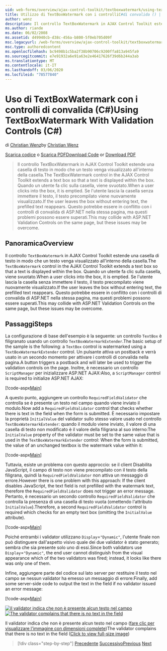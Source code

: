 ```yaml
---
uid: web-forms/overview/ajax-control-toolkit/textboxwatermark/using-textboxwatermark-with-validation-controls-cs
title: Utilizzo di TextBoxWatermark con i controlliC#di convalida () | Microsoft Docs
author: wenz
description: Il controllo TextBoxWatermark in AJAX Control Toolkit estende una casella di testo in modo che un testo venga visualizzato all'interno della casella. Quando un utente fa clic sulla casella, i...
ms.author: riande
ms.date: 06/02/2008
ms.assetid: d49940cb-d38c-456a-b800-5f0eb705d09f
msc.legacyurl: /web-forms/overview/ajax-control-toolkit/textboxwatermark/using-textboxwatermark-with-validation-controls-cs
msc.type: authoredcontent
ms.openlocfilehash: bc9498b1c5ba2f38b90706c9200ffa813a945fa9
ms.sourcegitcommit: e7e91932a6e91a63e2e46417626f39d6b244a3ab
ms.translationtype: MT
ms.contentlocale: it-IT
ms.lasthandoff: 03/06/2020
ms.locfileid: "78577840"
---
```

# <a name="using-textboxwatermark-with-validation-controls-c"></a><span data-ttu-id="fa5f8-104">Uso di TextBoxWatermark con i controlli di convalida (C#)</span><span class="sxs-lookup"><span data-stu-id="fa5f8-104">Using TextBoxWatermark With Validation Controls (C#)</span></span>

<span data-ttu-id="fa5f8-105">di [Christian Wenz](https://github.com/wenz)</span><span class="sxs-lookup"><span data-stu-id="fa5f8-105">by [Christian Wenz](https://github.com/wenz)</span></span>

<span data-ttu-id="fa5f8-106">[Scarica codice](https://download.microsoft.com/download/9/3/f/93f8daea-bebd-4821-833b-95205389c7d0/TextBoxWatermark2.cs.zip) o [Scarica PDF](https://download.microsoft.com/download/b/6/a/b6ae89ee-df69-4c87-9bfb-ad1eb2b23373/textboxwatermark2CS.pdf)</span><span class="sxs-lookup"><span data-stu-id="fa5f8-106">[Download Code](https://download.microsoft.com/download/9/3/f/93f8daea-bebd-4821-833b-95205389c7d0/TextBoxWatermark2.cs.zip) or [Download PDF](https://download.microsoft.com/download/b/6/a/b6ae89ee-df69-4c87-9bfb-ad1eb2b23373/textboxwatermark2CS.pdf)</span></span>

> <span data-ttu-id="fa5f8-107">Il controllo TextBoxWatermark in AJAX Control Toolkit estende una casella di testo in modo che un testo venga visualizzato all'interno della casella.</span><span class="sxs-lookup"><span data-stu-id="fa5f8-107">The TextBoxWatermark control in the AJAX Control Toolkit extends a text box so that a text is displayed within the box.</span></span> <span data-ttu-id="fa5f8-108">Quando un utente fa clic sulla casella, viene svuotato.</span><span class="sxs-lookup"><span data-stu-id="fa5f8-108">When a user clicks into the box, it is emptied.</span></span> <span data-ttu-id="fa5f8-109">Se l'utente lascia la casella senza immettere il testo, il testo precompilato viene nuovamente visualizzato.</span><span class="sxs-lookup"><span data-stu-id="fa5f8-109">If the user leaves the box without entering text, the prefilled text reappears.</span></span> <span data-ttu-id="fa5f8-110">Questo potrebbe essere in conflitto con i controlli di convalida di ASP.NET nella stessa pagina, ma questi problemi possono essere superati.</span><span class="sxs-lookup"><span data-stu-id="fa5f8-110">This may collide with ASP.NET Validation Controls on the same page, but these issues may be overcome.</span></span>

## <a name="overview"></a><span data-ttu-id="fa5f8-111">Panoramica</span><span class="sxs-lookup"><span data-stu-id="fa5f8-111">Overview</span></span>

<span data-ttu-id="fa5f8-112">Il controllo `TextBoxWatermark` in AJAX Control Toolkit estende una casella di testo in modo che un testo venga visualizzato all'interno della casella.</span><span class="sxs-lookup"><span data-stu-id="fa5f8-112">The `TextBoxWatermark` control in the AJAX Control Toolkit extends a text box so that a text is displayed within the box.</span></span> <span data-ttu-id="fa5f8-113">Quando un utente fa clic sulla casella, viene svuotato.</span><span class="sxs-lookup"><span data-stu-id="fa5f8-113">When a user clicks into the box, it is emptied.</span></span> <span data-ttu-id="fa5f8-114">Se l'utente lascia la casella senza immettere il testo, il testo precompilato viene nuovamente visualizzato.</span><span class="sxs-lookup"><span data-stu-id="fa5f8-114">If the user leaves the box without entering text, the prefilled text reappears.</span></span> <span data-ttu-id="fa5f8-115">Questo potrebbe essere in conflitto con i controlli di convalida di ASP.NET nella stessa pagina, ma questi problemi possono essere superati.</span><span class="sxs-lookup"><span data-stu-id="fa5f8-115">This may collide with ASP.NET Validation Controls on the same page, but these issues may be overcome.</span></span>

## <a name="steps"></a><span data-ttu-id="fa5f8-116">Passaggi</span><span class="sxs-lookup"><span data-stu-id="fa5f8-116">Steps</span></span>

<span data-ttu-id="fa5f8-117">La configurazione di base dell'esempio è la seguente: un controllo `TextBox` è filigranato usando un controllo `TextBoxWatermarkExtender`.</span><span class="sxs-lookup"><span data-stu-id="fa5f8-117">The basic setup of the sample is the following: a `TextBox` control is watermarked using a `TextBoxWatermarkExtender` control.</span></span> <span data-ttu-id="fa5f8-118">Un pulsante attiva un postback e verrà usato in un secondo momento per attivare i controlli di convalida nella pagina.</span><span class="sxs-lookup"><span data-stu-id="fa5f8-118">A button triggers a postback and will later be used to trigger the validation controls on the page.</span></span> <span data-ttu-id="fa5f8-119">Inoltre, è necessario un controllo `ScriptManager` per inizializzare ASP.NET AJAX:</span><span class="sxs-lookup"><span data-stu-id="fa5f8-119">Also, a `ScriptManager` control is required to initialize ASP.NET AJAX:</span></span>

[!code-aspx[Main](using-textboxwatermark-with-validation-controls-cs/samples/sample1.aspx)]

<span data-ttu-id="fa5f8-120">A questo punto, aggiungere un controllo `RequiredFieldValidator` che controlla se è presente un testo nel campo quando viene inviato il modulo.</span><span class="sxs-lookup"><span data-stu-id="fa5f8-120">Now add a `RequiredFieldValidator` control that checks whether there is text in the field when the form is submitted.</span></span> <span data-ttu-id="fa5f8-121">È necessario impostare la proprietà `InitialValue` del validator sullo stesso valore usato nel controllo `TextBoxWatermarkExtender`: quando il modulo viene inviato, il valore di una casella di testo non modificato è il valore della filigrana al suo interno:</span><span class="sxs-lookup"><span data-stu-id="fa5f8-121">The `InitialValue` property of the validator must be set to the same value that is used in the `TextBoxWatermarkExtender` control: When the form is submitted, the value of an unchanged textbox is the watermark value within it:</span></span>

[!code-aspx[Main](using-textboxwatermark-with-validation-controls-cs/samples/sample2.aspx)]

<span data-ttu-id="fa5f8-122">Tuttavia, esiste un problema con questo approccio: se il client Disabilita JavaScript, il campo di testo non viene precompilato con il testo della filigrana, quindi la `RequiredFieldValidator` non attiva un messaggio di errore.</span><span class="sxs-lookup"><span data-stu-id="fa5f8-122">However there is one problem with this approach: If the client disables JavaScript, the text field is not prefilled with the watermark text, therefore the `RequiredFieldValidator` does not trigger an error message.</span></span> <span data-ttu-id="fa5f8-123">Pertanto, è necessario un secondo controllo `RequiredFieldValidator` che controlla la presenza di una casella di testo vuota (omettendo l'attributo `InitialValue`).</span><span class="sxs-lookup"><span data-stu-id="fa5f8-123">Therefore, a second `RequiredFieldValidator` control is required which checks for an empty text box (omitting the `InitialValue` attribute).</span></span>

[!code-aspx[Main](using-textboxwatermark-with-validation-controls-cs/samples/sample3.aspx)]

<span data-ttu-id="fa5f8-124">Poiché entrambi i validator utilizzano `Display`=`"Dynamic"`, l'utente finale non può distinguere dall'aspetto visivo quale dei due validator è stato generato; sembra che sia presente solo uno di essi.</span><span class="sxs-lookup"><span data-stu-id="fa5f8-124">Since both validators use `Display`=`"Dynamic"`, the end user cannot distinguish from the visual appearance which of the two validators was fired; instead, it looks like there was only one of them.</span></span>

<span data-ttu-id="fa5f8-125">Infine, aggiungere parte del codice sul lato server per restituire il testo nel campo se nessun validator ha emesso un messaggio di errore:</span><span class="sxs-lookup"><span data-stu-id="fa5f8-125">Finally, add some server-side code to output the text in the field if no validator issued an error message:</span></span>

[!code-aspx[Main](using-textboxwatermark-with-validation-controls-cs/samples/sample4.aspx)]

<span data-ttu-id="fa5f8-126">[![il validator indica che non è presente alcun testo nel campo](using-textboxwatermark-with-validation-controls-cs/_static/image2.png)](using-textboxwatermark-with-validation-controls-cs/_static/image1.png)</span><span class="sxs-lookup"><span data-stu-id="fa5f8-126">[![The validator complains that there is no text in the field](using-textboxwatermark-with-validation-controls-cs/_static/image2.png)](using-textboxwatermark-with-validation-controls-cs/_static/image1.png)</span></span>

<span data-ttu-id="fa5f8-127">Il validator indica che non è presente alcun testo nel campo ([fare clic per visualizzare l'immagine con dimensioni complete](using-textboxwatermark-with-validation-controls-cs/_static/image3.png))</span><span class="sxs-lookup"><span data-stu-id="fa5f8-127">The validator complains that there is no text in the field ([Click to view full-size image](using-textboxwatermark-with-validation-controls-cs/_static/image3.png))</span></span>

> [!div class="step-by-step"]
> <span data-ttu-id="fa5f8-128">[Precedente](using-textboxwatermark-in-a-formview-cs.md)
> [Successivo](using-textboxwatermark-in-a-formview-vb.md)</span><span class="sxs-lookup"><span data-stu-id="fa5f8-128">[Previous](using-textboxwatermark-in-a-formview-cs.md)
[Next](using-textboxwatermark-in-a-formview-vb.md)</span></span>
